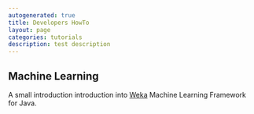 ```yaml
---
autogenerated: true
title: Developers HowTo
layout: page
categories: tutorials
description: test description
---
```


Machine Learning
----------------

A small introduction introduction into [ Weka](Using_Weka) Machine Learning Framework for Java.
